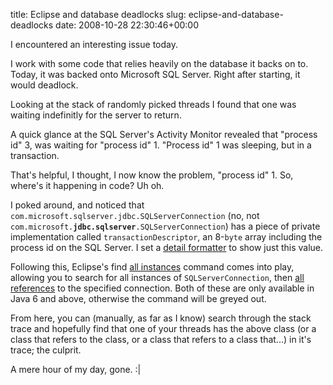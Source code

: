 title: Eclipse and database deadlocks
slug: eclipse-and-database-deadlocks
date: 2008-10-28 22:30:46+00:00

I encountered an interesting issue today.

I work with some code that relies heavily on the database it backs on to. Today, it was backed onto Microsoft SQL Server. Right after starting, it would deadlock.

Looking at the stack of randomly picked threads I found that one was waiting indefinitly for the server to return.

A quick glance at the SQL Server's Activity Monitor revealed that "process id" 3, was waiting for "process id" 1. "Process id" 1 was sleeping, but in a transaction.

That's helpful, I thought, I now know the problem, "process id" 1. So, where's it happening in code? Uh oh.

I poked around, and noticed that <code>com.microsoft.sqlserver.jdbc.SQLServerConnection</code> (no, not <code>com.microsoft.<strong>jdbc.sqlserver</strong>.SQLServerConnection</code>) has a piece of private implementation called <code>transactionDescriptor</code>, an 8-<code>byte</code> array including the process id on the SQL Server. I set a <a href="http://help.eclipse.org/ganymede/topic/org.eclipse.jdt.doc.user/reference/preferences/java/debug/ref-detail_formatters.htm">detail formatter</a> to show just this value.

Following this, Eclipse's find <a href="http://help.eclipse.org/ganymede/topic/org.eclipse.jdt.doc.user/reference/views/shared/ref-allinstances.htm">all instances</a> command comes into play, allowing you to search for all instances of <code>SQLServerConnection</code>,  then <a href="http://help.eclipse.org/ganymede/topic/org.eclipse.jdt.doc.user/reference/views/shared/ref-allinstances.htm">all references</a> to the specified connection. Both of these are only available in Java 6 and above, otherwise the command will be greyed out.

From here, you can (manually, as far as I know) search through the stack trace and hopefully find that one of your threads has the above class (or a class that refers to the class, or a class that refers to a class that...) in it's trace; the culprit.

A mere hour of my day, gone. :|